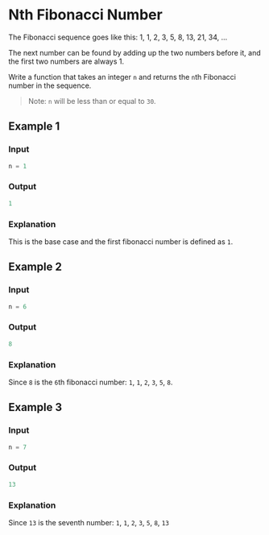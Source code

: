# Nth Fibonacci Number

The Fibonacci sequence goes like this: 1, 1, 2, 3, 5, 8, 13, 21, 34, ...

The next number can be found by adding up the two numbers before it, and the first two numbers are always 1.

Write a function that takes an integer `n` and returns the `n`th Fibonacci number in the sequence.

> Note: `n` will be less than or equal to `30`.

## Example 1

### Input

```javascript
n = 1
```

### Output

```javascript
1
```

### Explanation

This is the base case and the first fibonacci number is defined as `1`.

## Example 2

### Input

```javascript
n = 6
```

### Output

```javascript
8
```

### Explanation

Since `8` is the `6`th fibonacci number: `1`, `1`, `2`, `3`, `5`, `8`.

## Example 3

### Input

```javascript
n = 7
```

### Output

```javascript
13
```

### Explanation

Since `13` is the seventh number: `1`, `1`, `2`, `3`, `5`, `8`, `13`
